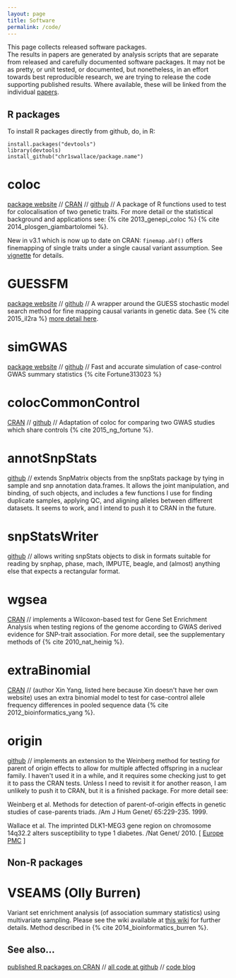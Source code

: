 ```yaml
---
layout: page
title: Software
permalink: /code/
---
```


This page collects released software packages.  
The results in papers are generated by analysis scripts that are separate from released and carefully documented software packages.  It may not be as pretty, or unit tested, or documented, but nonetheless, in an effort towards best reproducible research, we are trying to release the code supporting published results.  Where available, these will be linked from the individual [papers](/papers).

## R packages 
To install R packages directly from github, do, in R:
```
install.packages("devtools")
library(devtools)
install_github("chr1swallace/package.name")
```
# coloc
[package website](/coloc) // 
[CRAN](http://cran.r-project.org/web/packages/coloc/index.html) // [github](https://github.com/chr1swallace/coloc) // 
A package of R functions used to test for
colocalisation of two genetic traits.  For more detail or
the statistical background and applications see:
{% cite 2013_genepi_coloc %}
{% cite 2014_plosgen_giambartolomei %}.

New in v3.1 which is now up to date on CRAN: `finemap.abf()` offers finemapping of single traits under a single causal variant assumption.  See [vignette](http://chr1swallace.github.io/coloc/articles/vignette.html) for details.

# GUESSFM
[package website](/GUESSFM) // 
[github](https://github.com/chr1swallace/GUESSFM) //
A wrapper around the GUESS stochastic model search method for fine
mapping causal variants in genetic data.   See {% cite 2015_il2ra %} [more detail here](/research).

# simGWAS
[package website](/simGWAS) // 
[github](https://github.com/chr1swallace/simGWAS) //
Fast and accurate simulation of case-control GWAS summary statistics {% cite Fortune313023 %}

# colocCommonControl
[CRAN](http://cran.r-project.org/web/packages/colocCommoncontrol/index.html) // [github](https://github.com/mdfortune/colocCommonControl) //
Adaptation of coloc for comparing two GWAS studies which share controls 
{% cite 2015_ng_fortune %}.

# annotSnpStats
[github](https://github.com/chr1swallace/annotSnpStats) //
extends SnpMatrix objects from the snpStats package by tying in
sample and snp annotation data.frames.  It allows the joint
manipulation, and binding, of such objects, and includes a few
functions I use for finding duplicate samples, applying QC, and
aligning alleles between different datasets.  It seems to work,
and I intend to push it to CRAN in the future.

# snpStatsWriter
[github](https://github.com/mdfortune/colocCommonControl) //
allows writing snpStats objects to disk in formats suitable
for reading by snphap, phase, mach, IMPUTE, beagle, and
(almost) anything else that expects a rectangular format.

# wgsea
[CRAN](http://cran.r-project.org/web/packages/wgsea/index.html) //
implements a
Wilcoxon-based test for Gene Set Enrichment Analysis when
testing regions of the genome according to GWAS derived
evidence for SNP-trait association.  For more detail, see
the supplementary methods of {% cite 2010_nat_heinig %}.

# extraBinomial
[CRAN](http://cran.r-project.org/web/packages/extraBinomial) //
(author Xin Yang, listed here because Xin doesn't have her own website)
uses an extra binomial model to test for case-control
allele frequency differences in pooled sequence data {% cite 2012_bioinformatics_yang %}.

# origin
[github](https://github.com/chr1swallace/origin) //
implements an   extension to the Weinberg method for testing for parent of origin
effects to allow for multiple affected offspring in a nuclear
family.  I haven't used it in a while, and it requires some checking
just to get it to pass the CRAN tests.  Unless I need to revisit it
for another reason, I am unlikely to push it to CRAN, but it is a
finished package.
For more detail see:

Weinberg et al. Methods for detection of parent-of-origin effects in
    genetic studies of case-parents triads. /Am J Hum Genet/
    65:229-235. 1999.
    
Wallace et al. The imprinted DLK1-MEG3 gene region on chromosome
14q32.2 alters susceptibility to type 1 diabetes. /Nat
Genet/ 2010.
[ [Europe PMC](http://europepmc.org/abstract/MED/19966805) ]

## Non-R packages
# VSEAMS (Olly Burren)
Variant set enrichment analysis (of association summary statistics) using multivariate sampling. Please see the wiki available at [this wiki](http://github.com/ollyburren/vseams/wiki) for further details.  Method described in 
{% cite 2014_bioinformatics_burren %}.

<!-- ### IBDSCORE  -->

<!-- implements a score test for the Rice-Holmans IBD -->
<!-- 	regression model. -->
<!-- 	The model is described by -->

<!--  Holmans, P. /Human Heredity/ 2002. 53:92-102 -->

<!-- Rice et al. /Genet Epidemiol/ 1999. 17:S691-S695 -->

<!-- and this score test by -->

<!-- Wallace et al. /Am J Hum Genet/ 2006. 79:323-31 [ [Europe PMC](http://europepmc.org/abstract/MED/16826522) ] {{{padlock}}} -->

<!-- [ [download](http://www-gene.cimr.cam.ac.uk/staff/wallace/soft/ibdscore.tgz) ] -->

## See also...

 [published R packages on CRAN](http://crantastic.org/authors/2111) // [all code at github](http://github.com/chr1swallace) // [code blog](http://cwcode.wordpress.com) 
